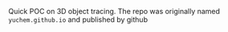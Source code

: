 Quick POC on 3D object tracing.
The repo was originally named `yuchem.github.io` and published by github
